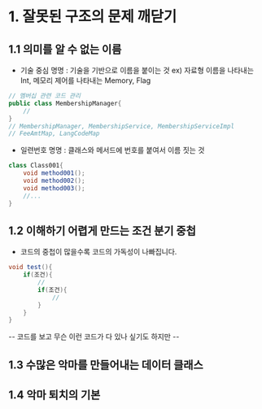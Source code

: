 # 1. 잘못된 구조의 문제 깨닫기

## 1.1 의미를 알 수 없는 이름

- 기술 중심 명명
: 기술을 기반으로 이름을 붙이는 것
ex) 자료형 이름을 나타내는 Int, 메모리 제어를 나타내는 Memory, Flag

```JAVA
// 멤버십 관련 코드 관리
public class MembershipManager{ 
    // 
}
// MembershipManager, MembershipService, MembershipServiceImpl
// FeeAmtMap, LangCodeMap
```

- 일련번호 명명
: 클래스와 메서드에 번호를 붙여서 이름 짓는 것

```JAVA
class Class001{
    void method001();
    void method002();
    void method003();
    //...
}
```

## 1.2 이해하기 어렵게 만드는 조건 분기 중첩
- 코드의 중첩이 많을수록 코드의 가독성이 나빠집니다.

```JAVA
void test(){
    if(조건){
        //
        if(조건){
            //
        }
    }
}
```

-- 코드를 보고 무슨 이런 코드가 다 있나 싶기도 하지만 --

## 1.3 수많은 악마를 만들어내는 데이터 클래스

## 1.4 악마 퇴치의 기본